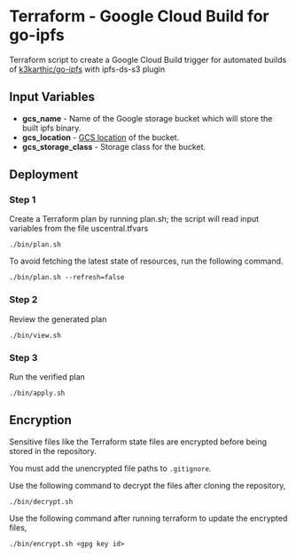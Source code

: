 # Terraform - Google Cloud Build for go-ipfs

Terraform script to create a Google Cloud Build trigger for automated builds of [k3karthic/go-ipfs](https://github.com/k3karthic/go-ipfs) with ipfs-ds-s3 plugin

## Input Variables

* **gcs_name** - Name of the Google storage bucket which will store the built ipfs binary.
* **gcs_location** - [GCS location](https://cloud.google.com/storage/docs/locations) of the bucket.
* **gcs_storage_class** - Storage class for the bucket.

## Deployment

### Step 1

Create a Terraform plan by running plan.sh; the script will read input variables from the file uscentral.tfvars

```
./bin/plan.sh
```

To avoid fetching the latest state of resources, run the following command.

```
./bin/plan.sh --refresh=false
```

### Step 2

Review the generated plan

```
./bin/view.sh
```

### Step 3

Run the verified plan

```
./bin/apply.sh
```

## Encryption

Sensitive files like the Terraform state files are encrypted before being stored in the repository.

You must add the unencrypted file paths to `.gitignore`.

Use the following command to decrypt the files after cloning the repository,

```
./bin/decrypt.sh
```

Use the following command after running terraform to update the encrypted files,

```
./bin/encrypt.sh <gpg key id>
```
